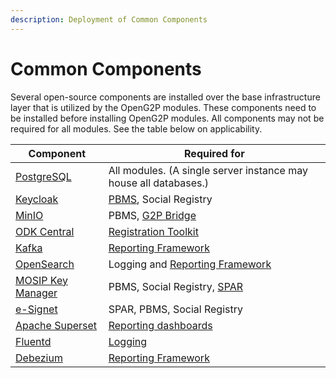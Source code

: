 ```yaml
---
description: Deployment of Common Components
---
```


# Common Components

Several open-source components are installed over the base infrastructure layer that is utilized by the OpenG2P modules. These components need to be installed before installing OpenG2P modules.  All components may not be required for all modules. See the table below on applicability.

| Component                             | Required for                                                                             |
| ------------------------------------- | ---------------------------------------------------------------------------------------- |
| [PostgreSQL](postgresql.md)           | All modules. (A single server instance may house all databases.)                         |
| [Keycloak](keycloak.md)               | [PBMS](../../pbms/), Social Registry                                                     |
| [MinIO](minio.md)                     | PBMS, [G2P Bridge](../../g2p-bridge/)                                                    |
| [ODK Central](odk-central.md)         | [Registration Toolkit](../../utilities-and-tools/registration-tool-kit.md)               |
| [Kafka](kafka.md)                     | [Reporting Framework](../../monitoring-and-reporting/reporting-framework.md)             |
| [OpenSearch](opensearch.md)           | Logging and [Reporting Framework](../../monitoring-and-reporting/reporting-framework.md) |
| [MOSIP Key Manager](keymanager.md)    | PBMS, Social Registry, [SPAR](../../spar/)                                               |
| [e-Signet](esignet.md)                | SPAR, PBMS, Social Registry                                                              |
| [Apache Superset](apache-superset.md) | [Reporting dashboards](../../monitoring-and-reporting/apache-superset.md)                |
| [Fluentd](fluentd.md)                 | [Logging](../../pbms/monitoring-and-reporting/logging.md)                                |
| [Debezium](debezium.md)               | [Reporting Framework](../../monitoring-and-reporting/reporting-framework.md)             |
